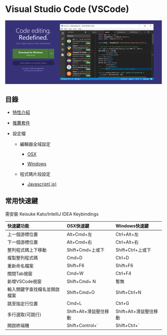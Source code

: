 # Visual Studio Code (VSCode)

![VSCode](./assets/vscode.png)

## 目錄

- [特性介紹](./feature.md)

- [推薦套件](./package.md)

- 設定檔

  - 編輯器全域設定
    
    - [OSX](setting/setting-osx.json)
    
    - [Windows](setting/setting-windows.json)


   - 程式碼片段設定

      - [Javascript(.js)](setting/javascript.json)
 

## 常用快速鍵

需安裝 Keisuke Kato/IntelliJ IDEA Keybindings

| 快速鍵功能 | OSX快速鍵 | Windows快速鍵 |
|:----|:---------|:-------------|
| 上一個游標位置 | Alt+Cmd+左 | Ctrl+Alt+左 |
| 下一個游標位置 | Alt+Cmd+右 | Ctrl+Alt+右 |
| 整列程式碼上下移動 | Shift+Cmd+上或下 | Shift+Ctrl+上或下 |
| 複製整列程式碼 | Cmd+D | Ctrl+D |
| 重新命名檔案 | Shift+F6 | Shift+F6 |
| 關閉Tab視窗 | Cmd+W | Ctrl+F4 |
| 新增VSCode視窗 | Shift+Cmd+ N | 暫無 |
| 輸入關鍵字查找檔名並開啟檔案 | Shift+Cmd+O | Shift+Ctrl+N |
| 跳至指定行位置 | Cmd+L | Ctrl+G |
| 多行選取(可跳行) | Shift+Alt+滑鼠壓住移動 | Shift+Alt+滑鼠壓住移動 | 
| 開啟終端機 | Shift+Control+` | Shift+Ctrl+` |
